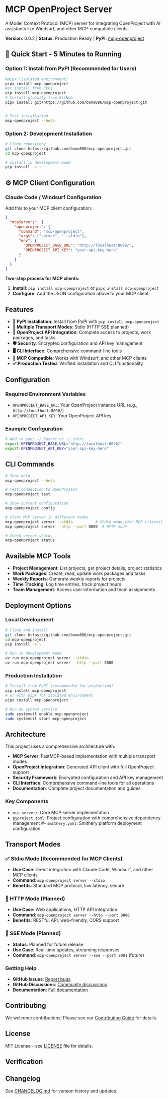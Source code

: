 # MCP OpenProject Server

A Model Context Protocol (MCP) server for integrating OpenProject with AI assistants like Windsurf, and other MCP-compatible clients.

**Version**: 0.0.2 | **Status**: Production Ready | **PyPI**: [mcp-openproject](https://pypi.org/project/mcp-openproject/)

## 🚀 Quick Start - 5 Minutes to Running

### Option 1: Install from PyPI (Recommended for Users)

```bash
#pipx (isolated environment)
pipx install mcp-openproject
#or Install from PyPI
pip install mcp-openproject
# Install globally from GitHub
pipx install git+https://github.com/boma086/mcp-openproject.git


# Test installation
mcp-openproject --help
```

### Option 2: Development Installation

```bash
# Clone repository
git clone https://github.com/boma086/mcp-openproject.git
cd mcp-openproject

# Install in development mode
pip install -e .
```

## ⚙️ MCP Client Configuration

### Claude Code / Windsurf Configuration

Add this to your MCP client configuration:

```json
{
  "mcpServers": {
    "openproject": {
      "command": "mcp-openproject",
      "args": ["server", "--stdio"],
      "env": {
        "OPENPROJECT_BASE_URL": "http://localhost:8090/",
        "OPENPROJECT_API_KEY": "your-api-key-here"
      }
    }
  }
}
```

**Two-step process for MCP clients:**
1. **Install**: `pip install mcp-openproject` or `pipx install mcp-openproject`
2. **Configure**: Add the JSON configuration above to your MCP client

## Features

- **🚀 PyPI Installation**: Install from PyPI with `pip install mcp-openproject`
- **📡 Multiple Transport Modes**: Stdio (HTTP SSE planned)
- **🔗 OpenProject API Integration**: Complete access to projects, work packages, and tasks
- **🛡️ Security**: Encrypted configuration and API key management
- **🖥️ CLI Interface**: Comprehensive command-line tools
- **🎯 MCP Compatible**: Works with Windsurf, and other MCP clients
- **✅ Production Tested**: Verified installation and CLI functionality

## Configuration

### Required Environment Variables

- `OPENPROJECT_BASE_URL`: Your OpenProject instance URL (e.g., `http://localhost:8090/`)
- `OPENPROJECT_API_KEY`: Your OpenProject API key

### Example Configuration

```bash
# Add to your ~/.bashrc or ~/.zshrc
export OPENPROJECT_BASE_URL="http://localhost:8090/"
export OPENPROJECT_API_KEY="your-api-key-here"
```

## CLI Commands

```bash
# Show help
mcp-openproject --help

# Test connection to OpenProject
mcp-openproject test

# Show current configuration
mcp-openproject config

# Start MCP server in different modes
mcp-openproject server --stdio          # Stdio mode (for MCP clients)
mcp-openproject server --http --port 8000  # HTTP mode

# Check server status
mcp-openproject status
```

## Available MCP Tools

- **Project Management**: List projects, get project details, project statistics
- **Work Packages**: Create, read, update work packages and tasks
- **Weekly Reports**: Generate weekly reports for projects
- **Time Tracking**: Log time entries, track project hours
- **Team Management**: Access user information and team assignments

## Deployment Options

### Local Development

```bash
# Clone and install
git clone https://github.com/boma086/mcp-openproject.git
cd mcp-openproject
pip install -e .

# Run in development mode
uv run mcp-openproject server --stdio
uv run mcp-openproject server --http --port 8000
```

### Production Installation

```bash
# Install from PyPI (recommended for production)
pip install mcp-openproject
# or with pipx for isolated environment
pipx install mcp-openproject

# Run as system service
sudo systemctl enable mcp-openproject
sudo systemctl start mcp-openproject
```

## Architecture

This project uses a comprehensive architecture with:

- **MCP Server**: FastMCP-based implementation with multiple transport modes
- **OpenProject Integration**: Generated API client with full OpenProject support
- **Security Framework**: Encrypted configuration and API key management
- **CLI Interface**: Comprehensive command-line tools for all operations
- **Documentation**: Complete project documentation and guides

### Key Components

- `mcp_server/`: Core MCP server implementation
- `pyproject.toml`: Project configuration with comprehensive dependency management
#- `smithery.yaml`: Smithery platform deployment configuration

## Transport Modes

### ✅ Stdio Mode (Recommended for MCP Clients)
- **Use Case**: Direct integration with Claude Code, Windsurf, and other MCP clients
- **Command**: `mcp-openproject server --stdio`
- **Benefits**: Standard MCP protocol, low latency, secure

###  🚧  HTTP Mode (Planned)
- **Use Case**: Web applications, HTTP API integration
- **Command**: `mcp-openproject server --http --port 8000`
- **Benefits**: RESTful API, web-friendly, CORS support

### 🚧 SSE Mode (Planned)
- **Status**: Planned for future release
- **Use Case**: Real-time updates, streaming responses
- **Command**: `mcp-openproject server --sse --port 8001` (future)

### Getting Help
- **GitHub Issues**: [Report bugs](https://github.com/boma086/mcp-openproject/issues)
- **GitHub Discussions**: [Community discussions](https://github.com/boma086/mcp-openproject/discussions)
- **Documentation**: [Full documentation](https://github.com/boma086/mcp-openproject/tree/main/docs)

## Contributing

We welcome contributions! Please see our [Contributing Guide](CONTRIBUTING.md) for details.

## License

MIT License - see [LICENSE](LICENSE) file for details.

## Verification

## Changelog

See [CHANGELOG.md](CHANGELOG.md) for version history and updates.
